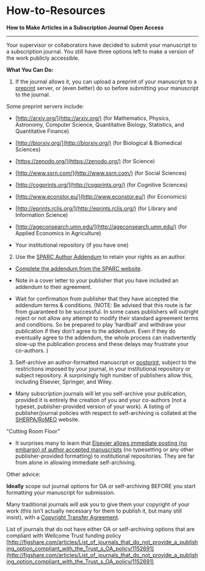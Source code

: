 # How-to-Resources


**How to Make Articles in a Subscription Journal Open Access**

** **

Your supervisor or collaborators have decided to submit your manuscript to a subscription journal. You still have three options left to make a version of the work publicly accessible.

**What You Can Do:**

1. If the journal allows it, you can upload a preprint of your manuscript to a [preprint](http://en.wikipedia.org/wiki/Preprint) server, or (even better) do so before submitting your manuscript to the journal. 

Some preprint servers include:

* [http://arxiv.org/](http://arxiv.org/) (for Mathematics, Physics, Astronomy, Computer Science, Quantitative Biology, Statistics, and Quantitative Finance)

* [http://biorxiv.org/](http://biorxiv.org/) (for Biological & Biomedical Sciences)

* [https://zenodo.org/](https://zenodo.org/) (for Science)

* [http://www.ssrn.com/](http://www.ssrn.com/) (for Social Sciences)

* [http://cogprints.org/](http://cogprints.org/) (for Cognitive Sciences)

* [http://www.econstor.eu/](http://www.econstor.eu/) (for Economics)

* [http://eprints.rclis.org/](http://eprints.rclis.org/) (for Library and Information Science)

* [http://ageconsearch.umn.edu/](http://ageconsearch.umn.edu/) (for Applied Economics in Agriculture)

* Your institutional repository (if you have one)

2. Use the [SPARC Author Addendum](http://www.sparc.arl.org/resources/authors/addendum) to retain your rights as an author.

* [Complete the addendum from the SPARC website](http://www.sparc.arl.org/resources/authors/addendum).

* Note in a cover letter to your publisher that you have included an addendum to their agreement.

* Wait for confirmation from publisher that they have accepted the addendum terms & conditions. (NOTE:  Be advised that this route is far from guaranteed to be successful. In some cases publishers will outright reject or not allow any attempt to modify their standard agreement terms and conditions. So be prepared to play ‘hardball’ and withdraw your publication if they don’t agree to the addendum. Even if they do eventually agree to the addendum, the whole process can inadvertently slow-up the publication process and these delays may frustrate your co-authors. )

3. Self-archive an author-formatted manuscript or [postprint](http://en.wikipedia.org/wiki/Postprint), subject to the restrictions imposed by your journal, in your institutional repository or subject repository. A surprisingly high number of publishers allow this, including Elsevier, Springer, and Wiley.

* Many subscription journals will let you self-archive your publication, provided it is entirely the creation of you and your co-authors (not a typeset, publisher-provided version of your work). A listing of publisher/journal policies with respect to self-archiving is collated at the [SHERPA/RoMEO](http://www.sherpa.ac.uk/romeo/) website. 

"Cutting Room Floor"

* It surprises many to learn that [Elsevier allows immediate posting (no embargo) of author accepted manuscripts](http://www.elsevier.com/about/open-access/open-access-policies/article-posting-policy#accepted-author-manuscript) (no typesetting or any other publisher-provided formatting) to institutional repositories. They are far from alone in allowing immediate self-archiving.

Other advice:

**Ideally** scope out journal options for OA or self-archiving BEFORE you start formatting your manuscript for submission.

Many traditional journals will ask you to give them your copyright of your work (this isn’t actually necessary for them to publish it, but many still insist), with a [Copyright Transfer Agreement](http://en.wikipedia.org/wiki/Copyright_transfer_agreement).

List of journals that do not have either OA or self-archiving options that are compliant with Wellcome Trust funding policy [http://figshare.com/articles/List_of_journals_that_do_not_provide_a_publishing_option_compliant_with_the_Trust_s_OA_policy/1152691](http://figshare.com/articles/List_of_journals_that_do_not_provide_a_publishing_option_compliant_with_the_Trust_s_OA_policy/1152691)

